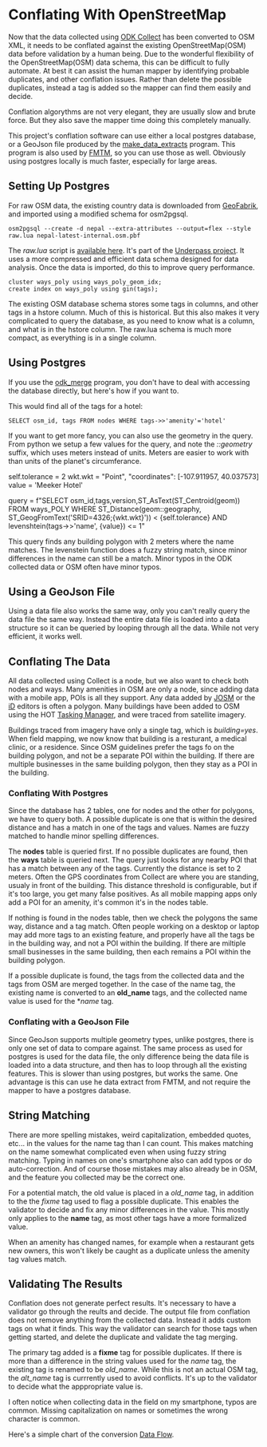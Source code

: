 # Conflating With OpenStreetMap

Now that the data collected using [ODK
Collect](https://docs.getodk.org/collect-intro) has been converted to
OSM XML, it needs to be conflated against the existing
OpenStreetMap(OSM) data before  validation by a human being. Due to
the wonderful flexibility of the OpenStreetMap(OSM) data schema, this
can be difficult to fully automate. At best it can assist the human
mapper by identifying probable duplicates, and other conflation
issues. Rather than delete the possible duplicates, instead a tag is
added so the mapper can find them easily and decide.

Conflation algorythms are not very elegant, they are usually slow and
brute force. But they also save the mapper time doing this completely
manually.

This project's conflation software can use either a local postgres
database, or a GeoJson file produced by the
[make_data_extracts](make_data_extracts) program. This program is also
used by [FMTM](https://fmtm.hotosm.org), so you can use those as
well. Obviously using postgres locally is much faster, especially for
large areas.

## Setting Up Postgres

For raw OSM data, the existing country data is downloaded from [GeoFabrik](
https://download.geofabrik.de/index.html), and imported using a
modified schema for osm2pgsql.

	osm2pgsql --create -d nepal --extra-attributes --output=flex --style raw.lua nepal-latest-internal.osm.pbf

The *raw.lua* script is [available
here](https://github.com/hotosm/underpass/blob/master/raw/raw.lua). It's
part of the [Underpass
project](https://hotosm.github.io/underpass/index.html). It uses a
more compressed and efficient data schema designed for data analysis.
Once the data is imported, do this to improve query performance.

	cluster ways_poly using ways_poly_geom_idx;
	create index on ways_poly using gin(tags);

The existing OSM database schema stores some tags in columns, and
other tags in a hstore column. Much of this is historical. But this
also makes it very complicated to query the database, as you need to
know what is a column, and what is in the hstore column. The raw.lua
schema is much more compact, as everything is in a single column.

## Using Postgres

If you use the [odk_merge](odk_merge) program, you don't have to deal
with accessing the database directly, but here's how if you want to.

This would find all of the tags for a hotel:

	SELECT osm_id, tags FROM nodes WHERE tags->>'amenity'='hotel'

If you want to get more fancy, you can also use the geometry in the
query. From python we setup a few values for the query, and note the
*::geometry* suffix, which uses meters instead of units. Meters are
easier to work with than units of the planet's circumferance. 

self.tolerance = 2
wkt.wkt = "Point", "coordinates": [-107.911957, 40.037573]
value = 'Meeker Hotel'

query = f"SELECT osm_id,tags,version,ST_AsText(ST_Centroid(geom)) FROM ways_POLY WHERE ST_Distance(geom::geography, ST_GeogFromText(\'SRID=4326;{wkt.wkt}\')) < {self.tolerance} AND levenshtein(tags->>'name', {value}) <= 1"

This query finds any building polygon with 2 meters where the name
matches. The levenstein function does a fuzzy string match, since
minor differences in the name can still be a match. Minor typos in the
ODK collected data or OSM often have minor typos.

## Using a GeoJson File

Using a data file also works the same way, only you can't really query
the data file the same way. Instead the entire data file is loaded
into a data structure so it can be queried by looping through all the
data. While not very efficient, it works well.

## Conflating The Data

All data collected using Collect is a node, but we also want to check
both nodes and ways. Many amenities in OSM are only a node, since
adding data with a mobile app, POIs is all they support. Any data
added by [JOSM](https://josm.openstreetmap.de) or the
[iD](https://wiki.openstreetmap.org/wiki/ID) editors is often a
polygon. Many buildings have been added to OSM using the HOT [Tasking
Manager](https://tasks.hotosm.org), and were traced from satellite
imagery.

Buildings traced from imagery have only a single tag, which is
*building=yes*. When field mapping, we now know that building is a
resturant, a medical clinic, or a residence. Since OSM guidelines
prefer the tags fo on the building polygon, and not be a separate POI
within the building. If there are multiple businesses in the same
building polygon, then they stay as a POI in the building.

### Conflating With Postgres

Since the database has 2 tables, one for nodes and the other for
polygons, we have to query both. A possible duplicate is one that is
within the desired distance and has a match in one of the tags and
values. Names are fuzzy matched to handle minor spelling differences.

The **nodes** table is queried first. If no possible duplicates are
found, then the **ways** table is queried next. The query just looks
for any nearby POI that has a match between any of the tags. Currently
the distance is set to 2 meters. Often the GPS coordinates from
Collect are where you are standing, usualy in front of the building.
This distance threshold is configurable, but if it's too large, you
get many false positives. As all mobile mapping apps only add a POI
for an amenity, it's common it's in the nodes table.

If nothing is found in the nodes table, then we check the polygons the
same way, distance and a tag match. Often people working on a desktop
or laptop may add more tags to an existing feature, and properly have
all the tags be in the building way, and not a POI within the
building. If there are miltiple small businesses in the same building,
then each remains a POI within the building polygon.

If a possible duplicate is found, the tags from the collected data and
the tags from OSM are merged together. In the case of the name tag,
the existing name is converted to an **old_name** tags, and the
collected name value is used for the **name* tag.

### Conflating with a GeoJson File

Since GeoJson supports multiple geometry types, unlike postgres, there
is only one set of data to compare against. The same process as used
for postgres is used for the data file, the only difference being the
data file is loaded into a data structure, and then has to loop
through all the existing features. This is slower than using postgres,
but works the same. One advantage is this can use he data extract from
FMTM, and not require the mapper to have a postgres database.

## String Matching

There are more spelling mistakes, weird capitalization, embedded
quotes, etc... in the values for the name tag than I can count. This
makes matching on the name somewhat complicated even when using fuzzy
string matching. Typing in names on one's smartphone also can add
typos or do auto-correction. And of course those mistakes may also
already be in OSM, and the feature you collected may be the correct
one.

For a potential match, the old value is placed in a *old_name* tag, in
addition to the the *fixme* tag used to flag a possible
duplicate. This enables the validator to decide and fix any minor
differences in the value. This mostly only applies to the **name**
tag, as most other tags have a more formalized value.

When an amenity has changed names, for example when a restaurant gets
new owners, this won't likely be caught as a duplicate unless the
amenity tag values match.

## Validating The Results

Conflation does not generate perfect results. It's necessary to have a
validator go through the reults and decide. The output file from
conflation does not remove anything from the collected data. Instead it
adds custom tags on what it finds. This way the validator can search
for those tags when getting started, and delete the duplicate and
validate the tag merging.

The primary tag added is a **fixme** tag for possible duplicates. If
there is more than a difference in the string values used for the
*name* tag, the existing tag is renamed to be *old_name*. While
this is not an actual OSM tag, the *alt_name* tag is currrently used
to avoid conflicts. It's up to the validator to decide what the
apppropriate value is.

I often notice when collecting data in the field on my smartphone,
typos are common. Missing capitalization on names or sometimes the
wrong character is common.

Here's a simple chart of the conversion [Data Flow](conflation.svg).
